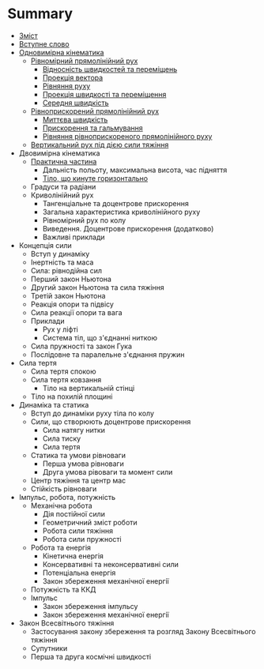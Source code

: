 # Summary

* [Зміст](README.md)
* [Вступне слово](book/vstupne_slovo.md)
* [Одновимірна кінематика](book/chapter_1/1vstup.md)
   * [Рівномірний прямолінійний рух](book/chapter_1/4shlyah_ta_shv.md)
       * [Вiдноснiсть швидкостей та перемiщень](book/chapter_1/5vidnosnist.md)
       * [Проекцiя вектора](book/chapter_1/6proektsiya_vektora.md)
       * [Рiвняння руху](book/chapter_1/7rivnyannya_ruhu.md)
       * [Проекцiя швидкостi та перемiщення](book/chapter_1/8proektsiya.md)
       * [Середня швидкiсть](book/chapter_1/9serednya_shvidkist.md)
   * [Рiвноприскорений прямолiнiйний рух](book/chapter_2/1rivnopriskorenii_ruh.md)
       * [Миттєва швидкiсть](book/chapter_2/2miteva_shvidkist.md)
       * [Прискорення та гальмування](book/chapter_2/3priskorennya.md)
       * [Рiвняння рiвноприскореного прямолiнiйного руху](book/chapter_2/4rivnyannya.md)
   * [Вертикальний рух пiд дiєю сили тяжiння](book/chapter_2/5vertikalnii.md)
* Двовимірна кінематика
   * [Практична частина](book/chapter_3/4praktichna_chastina.md)
       * Дальнiсть польоту, максимальна висота, час пiдняття
       * [Тіло, що кинуте горизонтально](book/chapter_3/6tilo,_scho_kinute_gorizontalno.md)
   * Градуси та радіани
   * Криволінійний рух
       * Тангенціальне та доцентрове прискорення
       * Загальна характеристика криволінійного руху
       * Рівномірний рух по колу
       * Виведення. Доцентрове прискорення (додатково)
       * Важливі приклади
* Концепція сили
   * Вступ у динаміку
   * Інертність та маса
   * Сила: рівнодійна сил
   * Перший закон Ньютона
   * Другий закон Ньютона та сила тяжіння
   * Третій закон Ньютона
   * Реакцiя опори та пiдвiсу
   * Сила реакції опори та вага
   * Приклади
       * Рух у ліфті
       * Система тіл, що з'єднанні ниткою
   * Сила пружності та закон Гука
   * Послідовне та паралельне з'єднання пружин
* Сила тертя
   * Сила тертя спокою
   * Сила тертя ковзання
       * Тiло на вертикальнiй стiнцi
   * Тiло на похилiй площинi
* Динамiка та статика
   * Вступ до динамiки руху тiла по колу
   * Сили, що створюють доцентрове прискорення
       * Сила натягу нитки
       * Сила тиску
       * Сила тертя
   * Статика та умови рiвноваги
       * Перша умова рiвноваги
       * Друга умова рiвоваги та момент сили
   * Центр тяжiння та центр мас
   * Стiйкiсть рiвноваги
* Iмпульс, робота, потужнiсть
   * Механiчна робота
       * Дiя постiйної сили
       * Геометричний змiст роботи
       * Робота сили тяжiння
       * Робота сили пружностi
   * Робота та енергiя
       * Кiнетична енергiя
       * Консервативнi та неконсервативнi сили
       * Потенцiальна енергiя
       * Закон збереження механiчної енергiї
   * Потужнiсть та ККД
   * Iмпульс
       * Закон збереження iмпульсу
       * Закон збереження механiчної енергiї
* Закон Всесвітнього тяжіння
   * Застосування закону збереження та розгляд Закону Всесвiтнього тяжiння
   * Супутники
   * Перша та друга космiчнi швидкостi

